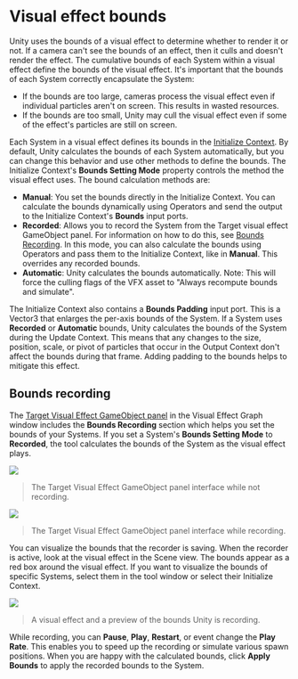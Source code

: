 # Visual effect bounds

Unity uses the bounds of a visual effect to determine whether to render it or not. If a camera can't see the bounds of an effect, then it culls and doesn't render the effect. The cumulative bounds of each System within a visual effect define the bounds of the visual effect. It's important that the bounds of each System correctly encapsulate the System:
- If the bounds are too large, cameras process the visual effect even if individual particles aren't on screen. This results in wasted resources.
- If the bounds are too small, Unity may cull the visual effect even if some of the effect's particles are still on screen.

Each System in a visual effect defines its bounds in the [Initialize Context](Context-Initialize.md). By default, Unity calculates the bounds of each System automatically, but you can change this behavior and use other methods to define the bounds. The Initialize Context's **Bounds Setting Mode** property controls the method the visual effect uses. The bound calculation methods are:

- **Manual**: You set the bounds directly in the Initialize Context. You can calculate the bounds dynamically using Operators and send the output to the Initialize Context's **Bounds** input ports.
- **Recorded**: Allows you to record the System from the Target visual effect GameObject panel. For information on how to do this, see [Bounds Recording](#bounds-recording). In this mode, you can also calculate the bounds using Operators and pass them to the Initialize Context, like in **Manual**. This overrides any recorded bounds.
- **Automatic**: Unity calculates the bounds automatically. Note: This will force the culling flags of the VFX asset to "Always recompute bounds and simulate". 

The Initialize Context also contains a **Bounds Padding** input port. This is a Vector3 that enlarges the per-axis bounds of the System. If a System uses **Recorded** or **Automatic** bounds, Unity calculates the bounds of the System during the Update Context. This means that any changes to the size, position, scale, or pivot of particles that occur in the Output Context don't affect the bounds during that frame. Adding padding to the bounds helps to mitigate this effect.

## Bounds recording

The [Target Visual Effect GameObject panel](VisualEffectGraphWindow.md#target-visual-effect-gameobject) in the Visual Effect Graph window includes the **Bounds Recording** section which helps you set the bounds of your Systems. If you set a System's **Bounds Setting Mode** to **Recorded**, the tool calculates the bounds of the System as the visual effect plays.

![](Images/target-go-not-recording.png)

> The Target Visual Effect GameObject panel interface while not recording.

![](Images/target-go-recording.png)

> The Target Visual Effect GameObject panel interface while recording.

You can visualize the bounds that the recorder is saving. When the recorder is active, look at the visual effect in the Scene view. The bounds appear as a red box around the visual effect. If you want to visualize the bounds of specific Systems, select them in the tool window or select their Initialize Context.

![](Images/bounds-preview.png)

> A visual effect and a preview of the bounds Unity is recording.

While recording, you can **Pause**, **Play**, **Restart**, or event change the **Play Rate**. This enables you to speed up the recording or simulate various spawn positions. When you are happy with the calculated bounds, click **Apply Bounds** to apply the recorded bounds to the System.
